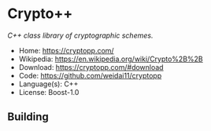 # Crypto++

_C++ class library of cryptographic schemes._

- Home: https://cryptopp.com/
- Wikipedia: https://en.wikipedia.org/wiki/Crypto%2B%2B
- Download: https://cryptopp.com/#download
- Code: https://github.com/weidai11/cryptopp
- Language(s): C++
- License: Boost-1.0

## Building
